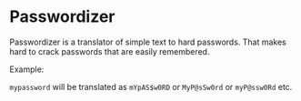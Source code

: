 # Passwordizer

Passwordizer is a translator of simple text to hard passwords. That makes hard to crack passwords that are easily remembered.

Example:

`mypassword` will be translated as `mYpAS$w0RD` or `MyP@sSw0rd` or `myP@ssw0Rd` etc.

